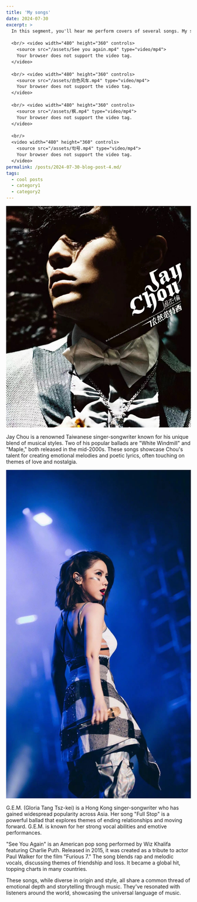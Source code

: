 ```yaml
---
title: 'My songs'
date: 2024-07-30
excerpt: >
  In this segment, you'll hear me perform covers of several songs. My skill level is modest, so please consider this as purely for fun and entertainment.

  <br/> <video width="480" height="360" controls>
    <source src="/assets/See you again.mp4" type="video/mp4">
    Your browser does not support the video tag.
  </video>

  <br/> <video width="480" height="360" controls>
    <source src="/assets/白色风车.mp4" type="video/mp4">
    Your browser does not support the video tag.
  </video>

  <br/> <video width="480" height="360" controls>
    <source src="/assets/枫.mp4" type="video/mp4">
    Your browser does not support the video tag.
  </video>

  <br/>
  <video width="480" height="360" controls>
    <source src="/assets/句号.mp4" type="video/mp4">
    Your browser does not support the video tag.
  </video>
permalink: /posts/2024-07-30-blog-post-4.md/
tags:
  - cool posts
  - category1
  - category2
---
```


<img src='/images/周杰伦.png'>

Jay Chou is a renowned Taiwanese singer-songwriter known for his unique blend of musical styles. Two of his popular ballads are "White Windmill" and "Maple," both released in the mid-2000s. These songs showcase Chou's talent for creating emotional melodies and poetic lyrics, often touching on themes of love and nostalgia.


<img src='/images/邓紫棋.png'>

G.E.M. (Gloria Tang Tsz-kei) is a Hong Kong singer-songwriter who has gained widespread popularity across Asia. Her song "Full Stop" is a powerful ballad that explores themes of ending relationships and moving forward. G.E.M. is known for her strong vocal abilities and emotive performances.

"See You Again" is an American pop song performed by Wiz Khalifa featuring Charlie Puth. Released in 2015, it was created as a tribute to actor Paul Walker for the film "Furious 7." The song blends rap and melodic vocals, discussing themes of friendship and loss. It became a global hit, topping charts in many countries.

These songs, while diverse in origin and style, all share a common thread of emotional depth and storytelling through music. They've resonated with listeners around the world, showcasing the universal language of music.


